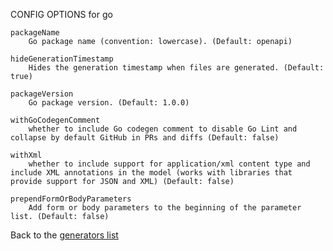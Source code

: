 CONFIG OPTIONS for go

    packageName
        Go package name (convention: lowercase). (Default: openapi)

    hideGenerationTimestamp
        Hides the generation timestamp when files are generated. (Default: true)

    packageVersion
        Go package version. (Default: 1.0.0)

    withGoCodegenComment
        whether to include Go codegen comment to disable Go Lint and collapse by default GitHub in PRs and diffs (Default: false)

    withXml
        whether to include support for application/xml content type and include XML annotations in the model (works with libraries that provide support for JSON and XML) (Default: false)

    prependFormOrBodyParameters
        Add form or body parameters to the beginning of the parameter list. (Default: false)

Back to the [generators list](README.md)
